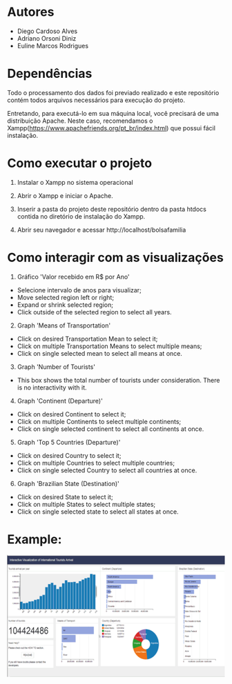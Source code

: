 # Autores

- Diego Cardoso Alves
- Adriano Orsoni Diniz
- Euline Marcos Rodrigues

# Dependências

Todo o processamento dos dados foi previado realizado e este repositório contém todos arquivos necessários para execução do projeto.

Entretando, para executá-lo em sua máquina local, você precisará de uma distribuição Apache. Neste caso, recomendamos o Xampp(https://www.apachefriends.org/pt_br/index.html) que possui fácil instalação.

# Como executar o projeto

1. Instalar o Xampp no sistema operacional

2. Abrir o Xampp e iniciar o Apache.

3. Inserir a pasta do projeto deste repositório dentro da pasta htdocs contida no diretório de instalação do Xampp.

4. Abrir seu navegador e acessar http://localhost/bolsafamilia

# Como interagir com as visualizações

1. Gráfico 'Valor recebido em R$ por Ano'
- Selecione intervalo de anos para visualizar;
- Move selected region left or right;
- Expand or shrink selected region;
- Click outside of the selected region to select all years.

2. Graph 'Means of Transportation'
- Click on desired Transportation Mean to select it;
- Click on multiple Transportation Means to select multiple means;
- Click on single selected mean to select all means at once.

3. Graph 'Number of Tourists'
- This box shows the total number of tourists under consideration. There is no interactivity with it.

4. Graph 'Continent (Departure)'
- Click on desired Continent to select it;
- Click on multiple Continents to select multiple continents;
- Click on single selected continent to select all continents at once.

5. Graph 'Top 5 Countries (Departure)'
- Click on desired Country to select it;
- Click on multiple Countries to select multiple countries;
- Click on single selected Country to select all countries at once.

6. Graph 'Brazilian State (Destination)'
- Click on desired State to select it;
- Click on multiple States to select multiple states;
- Click on single selected state to select all states at once.

# Example:

![Alt text](static/img/dashboard.gif?raw=true "Dashboard Tourists Data Visualization")

